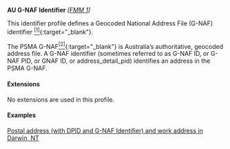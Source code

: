 **AU G-NAF Identifier**  *[[FMM 1](guidance.html)]*

This identifier profile defines a Geocoded National Address File (G-NAF) identifier [<sup>[1]</sup>](https://psma.com.au/product/gnaf/){:target="_blank"}.

The PSMA G-NAF[<sup>[2]</sup>](https://data.gov.au/data/dataset/geocoded-national-address-file-g-naf){:target="_blank"} is Australia’s authoritative, geocoded address file. A G-NAF identifier (sometimes referred to as G-NAF ID, or G-NAF PID, or GNAF ID, or address_detail_pid) identifies an address in the PSMA G-NAF. 


#### Extensions

No extensions are used in this profile.


#### Examples

[Postal address (with DPID and G-NAF Identifier) and work address in Darwin, NT](Patient-address-example3.html)
